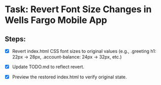 # Task: Revert Font Size Changes in Wells Fargo Mobile App

## Steps:

- [x] Revert index.html CSS font sizes to original values (e.g., .greeting h1: 22px → 28px, .account-balance: 24px → 32px, etc.)

- [x] Update TODO.md to reflect revert.

- [x] Preview the restored index.html to verify original state.
